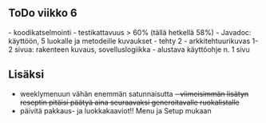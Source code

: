 <h2>ToDo viikko 6</h2>
- koodikatselmointi
- testikattavuus > 60% (tällä hetkellä 58%)
- Javadoc: käyttöön, 5 luokalle ja metodeille kuvaukset - tehty 2
- arkkitehtuurikuvas 1-2 sivua: rakenteen kuvaus, sovelluslogiikka
- alustava käyttöohje n. 1 sivu

<h2>Lisäksi</h2>

- weeklymenuun vähän enemmän satunnaisutta
~~- viimeisimmän lisätyn reseptin pitäisi päätyä aina seuraavaksi generoitavalle ruokalistalle~~
- päivitä pakkaus- ja luokkakaaviot!! Menu ja Setup mukaan

